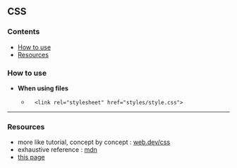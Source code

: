 ## CSS

### Contents

- [How to use](#how-to-use)
- [Resources](#resources)

### How to use
 
- **When using files**
	- 		<link rel="stylesheet" href="styles/style.css">

___

### Resources 

- more like tutorial, concept by concept : [web.dev/css](https://web.dev/learn/css/)
- exhaustive reference : [mdn](https://developer.mozilla.org/en-US/docs/Web/CSS/Reference)
- [this page](#css)
